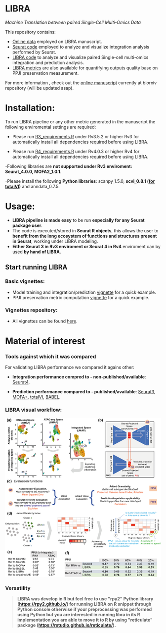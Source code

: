 # LIBRA
*Machine Translation between paired Single-Cell Multi-Omics Data*

This repository contains:
- [Online data](https://github.com/TranslationalBioinformaticsUnit/LIBRA/blob/main/data/) employed on LIBRA manuscript.
- [Seurat code](https://github.com/TranslationalBioinformaticsUnit/LIBRA/blob/main/R/) employed to analyze and visualize integration analysis performed by Seurat.
- [LIBRA code](https://github.com/TranslationalBioinformaticsUnit/LIBRA/blob/main/R/) to analyze and visualize paired Single-cell multi-omics integration and prediction analysis.
- [LIBRA metrics](https://github.com/TranslationalBioinformaticsUnit/LIBRA/blob/main/R/) are also available for quantifying outputs quality base on PPJI preservation measurement.

For more information , check out the [online manuscript](https://www.biorxiv.org/content/10.1101/2021.01.27.428400v1) currently at biorxiv repository (will be updated asap).

# Installation:

To run LIBRA pipeline or any other metric generated in the manuscript the following enviromental settings are required:

- Please run [R3_requirements.R](https://github.com/TranslationalBioinformaticsUnit/LIBRA/blob/main/gaf/files/R3_requirements.R) under Rv3.5.2 or higher Rv3 for automatically install all dependencies required before using LIBRA.

- Please run [R4_requirements.R](https://github.com/TranslationalBioinformaticsUnit/LIBRA/blob/main/gaf/files/R4_requirements.R) under Rv4.0.3 or higher Rv4 for automatically install all dependencies required before using LIBRA.

-Following libraries are **not supported under Rv3 enviroment: Seurat_4.0.0, MOFA2_1.0.1**.  

-Please install the following **Python libraries**: scanpy_1.5.0, **scvi_0.8.1 ([for totalVI](https://docs.scvi-tools.org/en/stable/installation.html))** and anndata_0.7.5. 

# Usage:

- **LIBRA pipeline is made easy** to be run **especially for any Seurat package user**. 
- The code is executed/stored in **Seurat R objects**, this allows the user to **benefit from the long ecosystem of functions and structures present in Seurat**, working under LIBRA modeling. 
- **Either Seurat 3 in Rv3 enviroment or Seurat 4 in Rv4** enviroment can by used **by hand of LIBRA**.

## Start running LIBRA

### Basic vignettes:
- Model training and integration/prediction [vignette](https://github.com/TranslationalBioinformaticsUnit/LIBRA/blob/main/vignettes/Jupyter_notebook/LIBRA_main_pipeline_v1.0.1.ipynb) for a quick example. 
- PPJI preservation metric computation [vignette](https://github.com/TranslationalBioinformaticsUnit/LIBRA/blob/main/vignettes/Jupyter_notebook/LIBRA_ppji_metric_v1.0.1.ipynb) for a quick example. 

### Vignettes repository:
- All vignettes can be found [here](https://github.com/TranslationalBioinformaticsUnit/LIBRA/blob/main/vignettes/).

# Material of interest

### Tools against which it was compared
For validating LIBRA performance we compared it agains other:

- **Integration performance compred to - non-published/available**: [Seurat4](https://github.com/satijalab/seurat).

- **Prediction performance compared to - published/available**: [Seurat3](https://satijalab.org/seurat/articles/integration_mapping.html), [MOFA+](https://biofam.github.io/MOFA2/index.html), [totalVI](https://github.com/YosefLab/scvi-tools), [BABEL](https://github.com/wukevin/babel).

### LIBRA visual workflow:
![workflow.png](https://github.com/TranslationalBioinformaticsUnit/LIBRA/blob/main/gaf/figures/workflow.png)

### Versatility
> **LIBRA was develop in R but feel free to use "rpy2" Python library (https://rpy2.github.io/) for running LIBRA on R snippet through Python console otherwise if your preprocessing was performed using Python but you are interested in running libra in its R implementation you are able to move it to R by using "reticulate" package (https://rstudio.github.io/reticulate/).**
